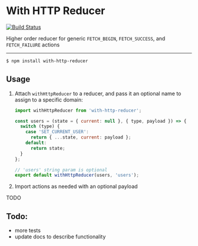 # With HTTP Reducer

[![Build Status](https://travis-ci.org/dankreiger/with-http-reducer.svg?branch=master)](https://travis-ci.org/dankreiger/with-http-reducer)

Higher order reducer for generic `FETCH_BEGIN`, `FETCH_SUCCESS`, and `FETCH_FAILURE` actions

---

```sh
$ npm install with-http-reducer
```

## Usage

1. Attach `withHttpReducer` to a reducer, and pass it an optional name to assign to a specific domain:

   ```js
   import withHttpReducer from 'with-http-reducer';

   const users = (state = { current: null }, { type, payload }) => {
     switch (type) {
       case 'SET_CURRENT_USER':
         return { ...state, current: payload };
       default:
         return state;
     }
   };

   // 'users' string param is optional
   export default withHttpReducer(users, 'users');
   ```

2. Import actions as needed with an optional payload

TODO

## Todo:

- more tests
- update docs to describe functionality
